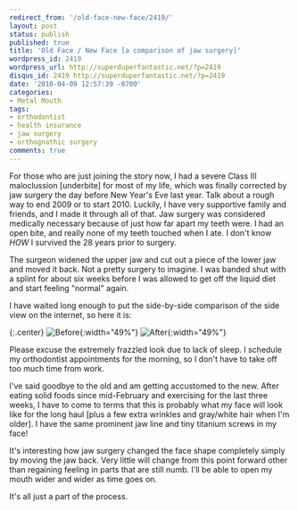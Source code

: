 ```yaml
---
redirect_from: '/old-face-new-face/2419/'
layout: post
status: publish
published: true
title: 'Old Face / New Face [a comparison of jaw surgery]'
wordpress_id: 2419
wordpress_url: http://superduperfantastic.net/?p=2419
disqus_id: 2419 http://superduperfantastic.net/?p=2419
date: '2010-04-09 12:57:39 -0700'
categories:
- Metal Mouth
tags:
- orthodontist
- health insurance
- jaw surgery
- orthognathic surgery
comments: true
---
```

For those who are just joining the story now, I had a severe Class III maloclussion [underbite] for most of my life, which was finally corrected by jaw surgery the day before New Year's Eve last year. Talk about a rough way to end 2009 or to start 2010. Luckily, I have very supportive family and friends, and I made it through all of that. Jaw surgery was considered medically necessary because of just how far apart my teeth were. I had an open bite, and really none of my teeth touched when I ate. I don't know _HOW_ I survived the 28 years prior to surgery.

The surgeon widened the upper jaw and cut out a piece of the lower jaw and moved it back. Not a pretty surgery to imagine. I was banded shut with a splint for about six weeks before I was allowed to get off the liquid diet and start feeling "normal" again.

I have waited long enough to put the side-by-side comparison of the side view on the internet, so here it is:

{:.center}
![Before](http://farm4.static.flickr.com/3613/3382081929_fc5c84d2e2_m_d.jpg){:width="49%"} ![After](http://farm6.static.flickr.com/5027/5806202220_c6b3687bf4_m_d.jpg){:width="49%"}

Please excuse the extremely frazzled look due to lack of sleep. I schedule my orthodontist appointments for the morning, so I don't have to take off too much time from work.

I've said goodbye to the old and am getting accustomed to the new. After eating solid foods since mid-February and exercising for the last three weeks, I have to come to terms that this is probably what my face will look like for the long haul [plus a few extra wrinkles and gray/white hair when I'm older]. I have the same prominent jaw line and tiny titanium screws in my face!

It's interesting how jaw surgery changed the face shape completely simply by moving the jaw back. Very little will change from this point forward other than regaining feeling in parts that are still numb. I'll be able to open my mouth wider and wider as time goes on.

It's all just a part of the process. 